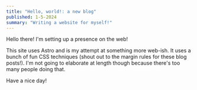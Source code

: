 ```yaml
---
title: "Hello, world!: a new blog"
published: 1-5-2024
summary: "Writing a website for myself!"
---
```


Hello there! I'm setting up a presence on the web!

This site uses Astro and is my attempt at something more web-ish. It uses a bunch of fun CSS techniques (shout out to the margin rules for these blog posts!). I'm not going to elaborate at length though because there's too many people doing that.

Have a nice day!
